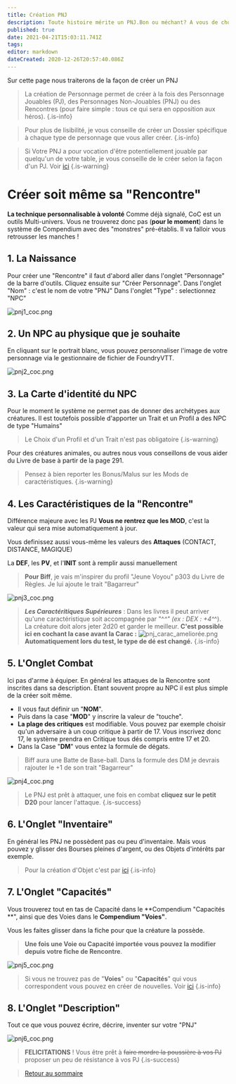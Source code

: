 ```yaml
---
title: Création PNJ
description: Toute histoire mérite un PNJ.Bon ou méchant? A vous de choisir maintenant
published: true
date: 2021-04-21T15:03:11.741Z
tags: 
editor: markdown
dateCreated: 2020-12-26T20:57:40.086Z
---
```


Sur cette page nous traiterons de la façon de créer un PNJ

> La création de Personnage permet de créer à la fois des Personnage Jouables (PJ), des Personnages Non-Jouables (PNJ) ou des Rencontres (pour faire simple : tous ce qui sera en opposition aux héros).
{.is-info}

> Pour plus de lisibilité, je vous conseille de créer un Dossier spécifique à chaque type de personnage que vous aller créer.
{.is-info}

> Si Votre PNJ a pour vocation d'être potentiellement jouable par quelqu'un de votre table, je vous conseille de le créer selon la façon d'un PJ.
Voir [ici](/fr/systemes/Chroniques-Oubliées-Contemporain/CoCPJ)
{.is-warning}

# Créer soit même sa "Rencontre"
**La technique personnalisable à volonté**
Comme déjà signalé, CoC est un outils Multi-univers. Vous ne trouverez donc pas (**pour le moment**) dans le système de Compendium avec des "monstres" pré-établis. Il va falloir vous retrousser les manches !

## 1. La Naissance
Pour créer une "Rencontre" il faut d'abord aller dans l'onglet "Personnage" de la barre d'outils. 
Cliquez ensuite sur "Créer Personnage".
Dans l'onglet "Nom" : c'est le nom de votre "PNJ"
Dans l'onglet "Type" : selectionnez "NPC"

![pnj1_coc.png](/images/chroniques-oubliées-contemporain/pnj1_coc.png)

## 2. Un NPC au physique que je souhaite
En cliquant sur le portrait blanc, vous pouvez personnaliser l'image de votre personnage via le gestionnaire de fichier de FoundryVTT.

![pnj2_coc.png](/images/chroniques-oubliées-contemporain/coc/pnj2_coc.png)

## 3. La Carte d'identité du NPC
Pour le moment le système ne permet pas de donner des archétypes aux créatures.
Il est toutefois possible d'apporter un Trait et un Profil a des NPC de type "Humains"

> Le Choix d'un Profil et d'un Trait n'est pas obligatoire
{.is-warning}


Pour des créatures animales, ou autres nous vous conseillons de vous aider du Livre de base à partir de la page 291.

> Pensez à bien reporter les Bonus/Malus sur les Mods de caractéristiques.
{.is-warning}


## 4. Les Caractéristiques de la "Rencontre"
Différence majeure avec les PJ **Vous ne rentrez que les MOD**, c'est la valeur qui sera mise automatiquement à jour.

Vous definissez aussi vous-même les valeurs des **Attaques** (CONTACT, DISTANCE, MAGIQUE)

La **DEF**, les **PV**, et l'**INIT** sont à remplir aussi manuellement

> **Pour Biff**, je vais m'inspirer du profil "Jeune Voyou" p303 du Livre de Règles. Je lui ajoute le trait "Bagarreur"

![pnj3_coc.png](/images/chroniques-oubliées-contemporain/coc/pnj3_coc.png)

> ***Les Caractéritiques Supérieures*** : Dans les livres il peut arriver qu'une caractéristique soit accompagnée par "^*^" (ex : DEX : +4^*^). La créature doit alors jeter 2d20 et garder le meilleur. 
**C'est possible ici en cochant la case avant la Carac :** 
![pnj_carac_ameliorée.png](/images/chroniques-oubliées-contemporain/coc/pnj_carac_ameliorée.png)
**Automatiquement lors du test, le type de dé est changé.**
{.is-info}


## 5. L'Onglet Combat
Ici pas d'arme à équiper.
En général les attaques de la Rencontre sont inscrites dans sa description. Etant souvent propre au NPC il est plus simple de la créer soit même.

- Il vous faut définir un "**NOM**".
- Puis dans la case "**MOD**" y inscrire la valeur de "touche".
- **La plage des critiques** est modifiable. Vous pouvez par exemple choisir qu'un adversaire à un coup critique à partir de 17. Vous inscrivez donc 17, le système prendra en Critique tous dés compris entre 17 et 20.
- Dans la Case "**DM**" vous entez la formule de dégats.

> Biff aura une Batte de Base-ball. Dans la formule des DM je devrais rajouter le +1 de son trait "Bagarreur"

![pnj4_coc.png](/images/chroniques-oubliées-contemporain/coc/pnj4_coc.png)

> Le PNJ est prêt à attaquer, une fois en combat **cliquez sur le petit D20** pour lancer l'attaque.
{.is-success}



## 6. L'Onglet "Inventaire"
En général les PNJ ne possèdent pas ou peu d'inventaire.
Mais vous pouvez y glisser des Bourses pleines d'argent, ou des Objets d'intérêts par exemple.

> Pour la création d'Objet c'est par [ici](/fr/systemes/Chroniques-Oubliées-Contemporain/objets)
{.is-info}




## 7. L'Onglet "Capacités"
Vous trouverez tout en tas de Capacité dans le **Compendium "Capacités **", ainsi que des Voies dans le **Compendium "Voies"**.

Vous les faites glisser dans la fiche pour que la créature la possède.

> **Une fois une Voie ou Capacité importée vous pouvez la modifier depuis votre fiche de Rencontre**.

![pnj5_coc.png](/images/chroniques-oubliées-contemporain/coc/pnj5_coc.png)

> Si vous ne trouvez pas de "**Voies**" ou "**Capacités**" qui vous correspondent vous pouvez en créer de nouvelles. 
Voir [ici](/fr/systemes/fr-chrooubliees/customisation)
{.is-info}



## 8. L'Onglet "Description"
Tout ce que vous pouvez écrire, décrire, inventer sur votre "PNJ"

![pnj6_coc.png](/images/chroniques-oubliées-contemporain/coc/pnj6_coc.png)

> **FELICITATIONS** ! Vous être prêt à ~~faire mordre la poussière à vos PJ~~ proposer un peu de résistance à vos PJ
{.is-success}


>[Retour au sommaire](/fr/systemes/Chroniques-Oubliées-Contemporain)